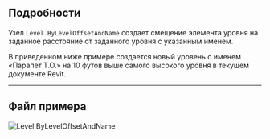 ## Подробности
Узел `Level.ByLevelOffsetAndName` создает смещение элемента уровня на заданное расстояние от заданного уровня с указанным именем.

В приведенном ниже примере создается новый уровень с именем «Парапет Т.О.» на 10 футов выше самого высокого уровня в текущем документе Revit.
___
## Файл примера

![Level.ByLevelOffsetAndName](./Revit.Elements.Level.ByLevelOffsetAndName_img.jpg)
